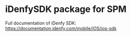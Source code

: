 # iDenfySDK package for SPM

Full documentation of iDenfy SDK: https://documentation.idenfy.com/mobile/iOS/ios-sdk
